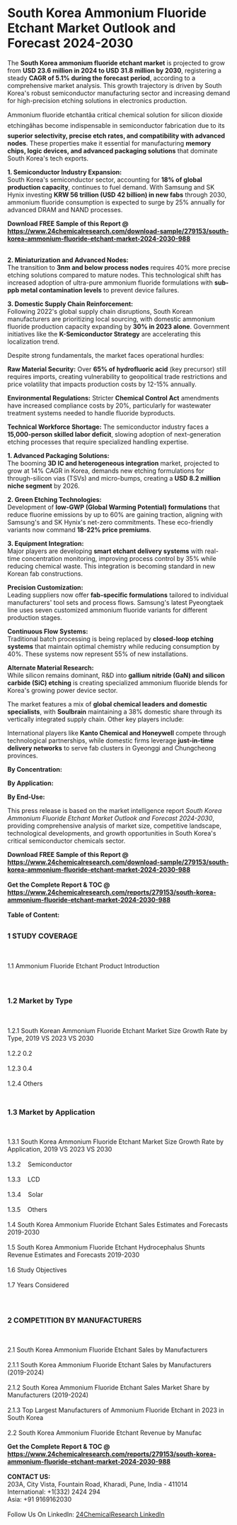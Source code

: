 <h1>South Korea Ammonium Fluoride Etchant Market Outlook and Forecast 2024-2030</h1><p>The <strong>South Korea ammonium fluoride etchant market</strong> is projected to grow from <strong>USD 23.6 million in 2024 to USD 31.8 million by 2030</strong>, registering a steady <strong>CAGR of 5.1% during the forecast period</strong>, according to a comprehensive market analysis. This growth trajectory is driven by South Korea's robust semiconductor manufacturing sector and increasing demand for high-precision etching solutions in electronics production.</p><p>Ammonium fluoride etchantâa critical chemical solution for silicon dioxide etchingâhas become indispensable in semiconductor fabrication due to its <strong>superior selectivity, precise etch rates, and compatibility with advanced nodes</strong>. These properties make it essential for manufacturing <strong>memory chips, logic devices, and advanced packaging solutions</strong> that dominate South Korea's tech exports.</p><p><strong>1. Semiconductor Industry Expansion:</strong><br>
South Korea's semiconductor sector, accounting for <strong>18% of global production capacity</strong>, continues to fuel demand. With Samsung and SK Hynix investing <strong>KRW 56 trillion (USD 42 billion) in new fabs</strong> through 2030, ammonium fluoride consumption is expected to surge by 25% annually for advanced DRAM and NAND processes.</p><div><b>Download FREE Sample of this Report @ 
            <a href="https://www.24chemicalresearch.com/download-sample/279153/south-korea-ammonium-fluoride-etchant-market-2024-2030-988">
            https://www.24chemicalresearch.com/download-sample/279153/south-korea-ammonium-fluoride-etchant-market-2024-2030-988</a></b></div><br><p><strong>2. Miniaturization and Advanced Nodes:</strong><br>
The transition to <strong>3nm and below process nodes</strong> requires 40% more precise etching solutions compared to mature nodes. This technological shift has increased adoption of ultra-pure ammonium fluoride formulations with <strong>sub-ppb metal contamination levels</strong> to prevent device failures.</p><p><strong>3. Domestic Supply Chain Reinforcement:</strong><br>
Following 2022's global supply chain disruptions, South Korean manufacturers are prioritizing local sourcing, with domestic ammonium fluoride production capacity expanding by <strong>30% in 2023 alone</strong>. Government initiatives like the <strong>K-Semiconductor Strategy</strong> are accelerating this localization trend.</p><p>Despite strong fundamentals, the market faces operational hurdles:</p><p><strong>Raw Material Security:</strong> Over <strong>65% of hydrofluoric acid</strong> (key precursor) still requires imports, creating vulnerability to geopolitical trade restrictions and price volatility that impacts production costs by 12-15% annually.</p><p><strong>Environmental Regulations:</strong> Stricter <strong>Chemical Control Act</strong> amendments have increased compliance costs by 20%, particularly for wastewater treatment systems needed to handle fluoride byproducts.</p><p><strong>Technical Workforce Shortage:</strong> The semiconductor industry faces a <strong>15,000-person skilled labor deficit</strong>, slowing adoption of next-generation etching processes that require specialized handling expertise.</p><p><strong>1. Advanced Packaging Solutions:</strong><br>
The booming <strong>3D IC and heterogeneous integration</strong> market, projected to grow at 14% CAGR in Korea, demands new etching formulations for through-silicon vias (TSVs) and micro-bumps, creating a <strong>USD 8.2 million niche segment</strong> by 2026.</p><p><strong>2. Green Etching Technologies:</strong><br>
Development of <strong>low-GWP (Global Warming Potential) formulations</strong> that reduce fluorine emissions by up to 60% are gaining traction, aligning with Samsung's and SK Hynix's net-zero commitments. These eco-friendly variants now command <strong>18-22% price premiums</strong>.</p><p><strong>3. Equipment Integration:</strong><br>
Major players are developing <strong>smart etchant delivery systems</strong> with real-time concentration monitoring, improving process control by 35% while reducing chemical waste. This integration is becoming standard in new Korean fab constructions.</p><p><strong>Precision Customization:</strong><br>
	Leading suppliers now offer <strong>fab-specific formulations</strong> tailored to individual manufacturers' tool sets and process flows. Samsung's latest Pyeongtaek line uses seven customized ammonium fluoride variants for different production stages.</p><p><strong>Continuous Flow Systems:</strong><br>
	Traditional batch processing is being replaced by <strong>closed-loop etching systems</strong> that maintain optimal chemistry while reducing consumption by 40%. These systems now represent 55% of new installations.</p><p><strong>Alternate Material Research:</strong><br>
	While silicon remains dominant, R&amp;D into <strong>gallium nitride (GaN) and silicon carbide (SiC) etching</strong> is creating specialized ammonium fluoride blends for Korea's growing power device sector.</p><p>The market features a mix of <strong>global chemical leaders and domestic specialists</strong>, with <strong>Soulbrain</strong> maintaining a 38% domestic share through its vertically integrated supply chain. Other key players include:</p><p>International players like <strong>Kanto Chemical and Honeywell</strong> compete through technological partnerships, while domestic firms leverage <strong>just-in-time delivery networks</strong> to serve fab clusters in Gyeonggi and Chungcheong provinces.</p><p><strong>By Concentration:</strong></p><p><strong>By Application:</strong></p><p><strong>By End-Use:</strong></p><p>This press release is based on the market intelligence report <em>South Korea Ammonium Fluoride Etchant Market Outlook and Forecast 2024-2030</em>, providing comprehensive analysis of market size, competitive landscape, technological developments, and growth opportunities in South Korea's critical semiconductor chemicals sector.</p><div><b>Download FREE Sample of this Report @ 
            <a href="https://www.24chemicalresearch.com/download-sample/279153/south-korea-ammonium-fluoride-etchant-market-2024-2030-988">
            https://www.24chemicalresearch.com/download-sample/279153/south-korea-ammonium-fluoride-etchant-market-2024-2030-988</a></b></div><br><div><b>Get the Complete Report & TOC @ 
            <a href="https://www.24chemicalresearch.com/reports/279153/south-korea-ammonium-fluoride-etchant-market-2024-2030-988">
            https://www.24chemicalresearch.com/reports/279153/south-korea-ammonium-fluoride-etchant-market-2024-2030-988</a></b></div><br>
            <b>Table of Content:</b><p><h2><span style="font-size:16px"><strong>1 STUDY COVERAGE</strong></span></h2><br />
<p>1.1 Ammonium Fluoride Etchant Product Introduction</p><br />
<h2><span style="font-size:16px"><strong>1.2 Market by Type</strong></span></h2><br />
<p>1.2.1 South Korean Ammonium Fluoride Etchant Market Size Growth Rate by Type, 2019 VS 2023 VS 2030<br /><br />
1.2.2 0.2&nbsp;&nbsp; &nbsp;<br /><br />
1.2.3 0.4<br /><br />
1.2.4 Others<br /><br />
<h2><span style="font-size:16px"><strong>1.3 Market by Application</strong></span></h2><br />
<p>1.3.1 South Korea Ammonium Fluoride Etchant Market Size Growth Rate by Application, 2019 VS 2023 VS 2030<br /><br />
1.3.2&nbsp;&nbsp; &nbsp;Semiconductor<br /><br />
1.3.3&nbsp;&nbsp; &nbsp;LCD<br /><br />
1.3.4&nbsp;&nbsp; &nbsp;Solar<br /><br />
1.3.5&nbsp;&nbsp; &nbsp;Others<br /><br />
1.4 South Korea Ammonium Fluoride Etchant Sales Estimates and Forecasts 2019-2030<br /><br />
1.5 South Korea Ammonium Fluoride Etchant Hydrocephalus Shunts Revenue Estimates and Forecasts 2019-2030<br /><br />
1.6 Study Objectives<br /><br />
1.7 Years Considered</p><br />
<h2><span style="font-size:16px"><strong>2 COMPETITION BY MANUFACTURERS</strong></span></h2><br />
<p>2.1 South Korea Ammonium Fluoride Etchant Sales by Manufacturers<br /><br />
2.1.1 South Korea Ammonium Fluoride Etchant Sales by Manufacturers (2019-2024)<br /><br />
2.1.2 South Korea Ammonium Fluoride Etchant Sales Market Share by Manufacturers (2019-2024)<br /><br />
2.1.3 Top Largest Manufacturers of Ammonium Fluoride Etchant in 2023 in South Korea<br /><br />
2.2 South Korea Ammonium Fluoride Etchant Revenue by Manufac</p><div><b>Get the Complete Report & TOC @ 
            <a href="https://www.24chemicalresearch.com/reports/279153/south-korea-ammonium-fluoride-etchant-market-2024-2030-988">
            https://www.24chemicalresearch.com/reports/279153/south-korea-ammonium-fluoride-etchant-market-2024-2030-988</a></b></div><br><b>CONTACT US:</b><br>
            203A, City Vista, Fountain Road, Kharadi, Pune, India - 411014<br>
            International: +1(332) 2424 294<br>
            Asia: +91 9169162030 <br><br>
            Follow Us On LinkedIn: <a href="https://www.linkedin.com/company/24chemicalresearch/">24ChemicalResearch LinkedIn</a>